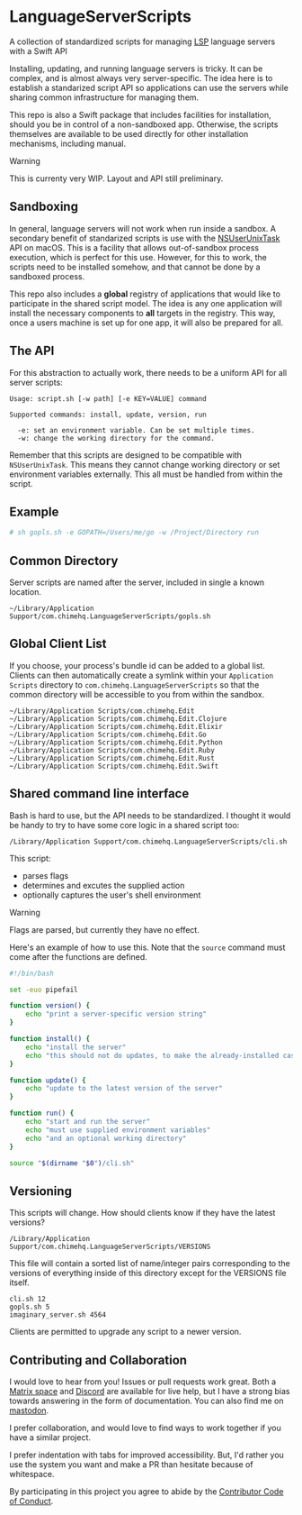 # LanguageServerScripts
A collection of standardized scripts for managing [LSP][languageserverprotocol] language servers with a Swift API

Installing, updating, and running language servers is tricky. It can be complex, and is almost always very server-specific. The idea here is to establish a standarized script API so applications can use the servers while sharing common infrastructure for managing them.

This repo is also a Swift package that includes facilities for installation, should you be in control of a non-sandboxed app. Otherwise, the scripts themselves are available to be used directly for other installation mechanisms, including manual.

> [!WARNING]
> This is currenty very WIP. Layout and API still preliminary.

## Sandboxing

In general, language servers will not work when run inside a sandbox. A secondary benefit of standarized scripts is use with the [NSUserUnixTask](https://developer.apple.com/documentation/foundation/nsuserunixtask) API on macOS. This is a facility that allows out-of-sandbox process execution, which is perfect for this use. However, for this to work, the scripts need to be installed somehow, and that cannot be done by a sandboxed process.

This repo also includes a **global** registry of applications that would like to participate in the shared script model. The idea is any one application will install the necessary components to **all** targets in the registry. This way, once a users machine is set up for one app, it will also be prepared for all.

## The API

For this abstraction to actually work, there needs to be a uniform API for all server scripts:

```
Usage: script.sh [-w path] [-e KEY=VALUE] command

Supported commands: install, update, version, run

  -e: set an environment variable. Can be set multiple times.
  -w: change the working directory for the command.
```

Remember that this scripts are designed to be compatible with `NSUserUnixTask`. This means they cannot change working directory or set environment variables externally. This all must be handled from within the script.

## Example

```sh
# sh gopls.sh -e GOPATH=/Users/me/go -w /Project/Directory run
```

## Common Directory

Server scripts are named after the server, included in single a known location.

```
~/Library/Application Support/com.chimehq.LanguageServerScripts/gopls.sh
```

## Global Client List

If you choose, your process's bundle id can be added to a global list. Clients can then automatically create a symlink within your `Application Scripts` directory to `com.chimehq.LanguageServerScripts` so that the common directory will be accessible to you from within the sandbox. 

```
~/Library/Application Scripts/com.chimehq.Edit
~/Library/Application Scripts/com.chimehq.Edit.Clojure
~/Library/Application Scripts/com.chimehq.Edit.Elixir
~/Library/Application Scripts/com.chimehq.Edit.Go
~/Library/Application Scripts/com.chimehq.Edit.Python
~/Library/Application Scripts/com.chimehq.Edit.Ruby
~/Library/Application Scripts/com.chimehq.Edit.Rust
~/Library/Application Scripts/com.chimehq.Edit.Swift
```

## Shared command line interface

Bash is hard to use, but the API needs to be standardized. I thought it would be handy to try to have some core logic in a shared script too:

```
/Library/Application Support/com.chimehq.LanguageServerScripts/cli.sh
```

This script:

- parses flags
- determines and excutes the supplied action
- optionally captures the user's shell environment

> [!WARNING]
> Flags are parsed, but currently they have no effect.

Here's an example of how to use this. Note that the `source` command must come after the functions are defined.

```bash
#!/bin/bash

set -euo pipefail

function version() {
	echo "print a server-specific version string"
}

function install() {
	echo "install the server"
	echo "this should not do updates, to make the already-installed case fast"
}

function update() {
	echo "update to the latest version of the server"
}

function run() {
	echo "start and run the server"
	echo "must use supplied environment variables"
	echo "and an optional working directory"
}

source "$(dirname "$0")/cli.sh"
```

## Versioning

This scripts will change. How should clients know if they have the latest versions?

```
/Library/Application Support/com.chimehq.LanguageServerScripts/VERSIONS
```

This file will contain a sorted list of name/integer pairs corresponding to the versions of everything inside of this directory except for the VERSIONS file itself.

```
cli.sh 12
gopls.sh 5
imaginary_server.sh 4564
```

Clients are permitted to upgrade any script to a newer version.

## Contributing and Collaboration

I would love to hear from you! Issues or pull requests work great. Both a [Matrix space][matrix] and [Discord][discord] are available for live help, but I have a strong bias towards answering in the form of documentation. You can also find me on [mastodon](https://mastodon.social/@mattiem).

I prefer collaboration, and would love to find ways to work together if you have a similar project.

I prefer indentation with tabs for improved accessibility. But, I'd rather you use the system you want and make a PR than hesitate because of whitespace.

By participating in this project you agree to abide by the [Contributor Code of Conduct](CODE_OF_CONDUCT.md).

[matrix]: https://matrix.to/#/%23chimehq%3Amatrix.org
[matrix badge]: https://img.shields.io/matrix/chimehq%3Amatrix.org?label=Matrix
[discord]: https://discord.gg/esFpX6sErJ
[languageserverprotocol]: https://github.com/ChimeHQ/LanguageServerProtocol
